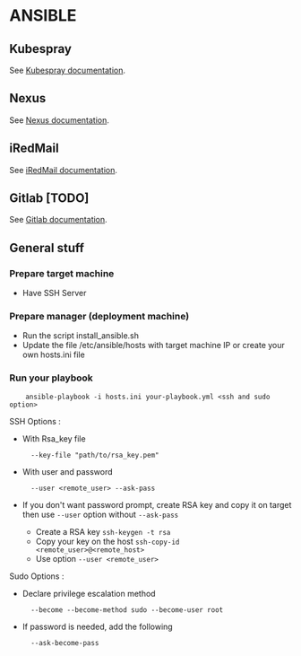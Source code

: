 # ANSIBLE

## Kubespray

See [Kubespray documentation](./kubespray/README.md).

## Nexus

See [Nexus documentation](./nexus/docs/README.md).

## iRedMail

See [iRedMail documentation](./iredmail/README.md).

## Gitlab [TODO]

See [Gitlab documentation](./gitlab/README.md).

## General stuff

### Prepare target machine

* Have SSH Server

### Prepare manager (deployment machine)

* Run the script install_ansible.sh
* Update the file /etc/ansible/hosts with target machine IP or create your own hosts.ini file

### Run your playbook

        ansible-playbook -i hosts.ini your-playbook.yml <ssh and sudo option>
        
SSH Options :
* With Rsa_key file 
        
        --key-file "path/to/rsa_key.pem"
* With user and password

        --user <remote_user> --ask-pass

* If you don't want password prompt, create RSA key and copy it on target then use `--user` option without `--ask-pass`

  * Create a RSA key `ssh-keygen -t rsa`
  * Copy your key on the host `ssh-copy-id <remote_user>@<remote_host>`
  * Use option `--user <remote_user>`

Sudo Options :
* Declare privilege escalation method
        
        --become --become-method sudo --become-user root
* If password is needed, add the following

        --ask-become-pass
        

